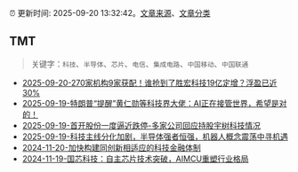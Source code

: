 :alarm_clock: 更新时间: 2025-09-20 13:32:42。[文章来源](/README.md)、[文章分类](/TAGS.md)

## TMT


> 关键字：`科技`、`半导体`、`芯片`、`电信`、`集成电路`、`中国移动`、`中国联通`



- [2025-09-20-270家机构9家获配！谁抢到了胜宏科技19亿定增？浮盈已近30%](https://www.cls.cn/detail/2151007) 
- [2025-09-19-特朗普“提醒”黄仁勋等科技界大佬：AI正在接管世界，希望是对的！](https://www.cls.cn/detail/2149680) 
- [2025-09-19-首开股份一度逼近跌停-多家公司回应持股宇树科技情况](https://www.cls.cn/detail/2149885) 
- [2025-09-19-科技主线分化加剧，半导体强者恒强，机器人概念震荡中寻机遇](https://www.cls.cn/detail/2149755) 
- [2024-11-20-加快构建同创新相适应的科技金融体制](https://xueqiu.com/9193403816/313561745) 
- [2024-11-19-国芯科技：自主芯片技术突破，AIMCU重塑行业格局](https://xueqiu.com/8151841495/313402043) 
